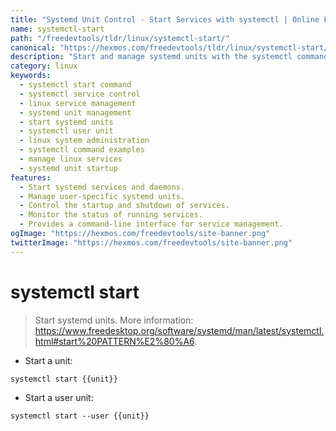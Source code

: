 ```yaml
---
title: "Systemd Unit Control - Start Services with systemctl | Online Free DevTools by Hexmos"
name: systemctl-start
path: "/freedevtools/tldr/linux/systemctl-start/"
canonical: "https://hexmos.com/freedevtools/tldr/linux/systemctl-start/"
description: "Start and manage systemd units with the systemctl command. Control Linux services efficiently and effectively. Free online tool, no registration required."
category: linux
keywords:
  - systemctl start command
  - systemctl service control
  - linux service management
  - systemd unit management
  - start systemd units
  - systemctl user unit
  - linux system administration
  - systemctl command examples
  - manage linux services
  - systemd unit startup
features:
  - Start systemd services and daemons.
  - Manage user-specific systemd units.
  - Control the startup and shutdown of services.
  - Monitor the status of running services.
  - Provides a command-line interface for service management.
ogImage: "https://hexmos.com/freedevtools/site-banner.png"
twitterImage: "https://hexmos.com/freedevtools/site-banner.png"
---
```


# systemctl start

> Start systemd units.
> More information: <https://www.freedesktop.org/software/systemd/man/latest/systemctl.html#start%20PATTERN%E2%80%A6>.

- Start a unit:

`systemctl start {{unit}}`

- Start a user unit:

`systemctl start --user {{unit}}`
